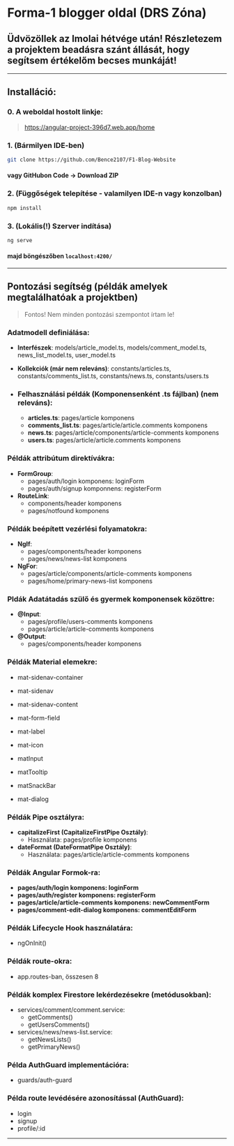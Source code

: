 # Forma-1 blogger oldal (DRS Zóna)

## Üdvözöllek az Imolai hétvége után! Részletezem a projektem beadásra szánt állását, hogy segítsem értékelőm becses munkáját!

---

## Installáció:

### 0. A weboldal hostolt linkje:

>https://angular-project-396d7.web.app/home


### 1. (Bármilyen IDE-ben)
```bash
git clone https://github.com/Bence2107/F1-Blog-Website
 ```
#### vagy GitHubon Code -> Download ZIP

### 2. (Függőségek telepítése - valamilyen IDE-n vagy konzolban)
```bash
npm install
```
### 3. (Lokális(!) Szerver indítása)
```bash
ng serve
```

#### majd böngészőben `localhost:4200/`

---

## Pontozási segítség (példák amelyek megtalálhatóak a projektben)
> Fontos! Nem minden pontozási szempontot írtam le!

### Adatmodell definiálása:

- **Interfészek**: models/article_model.ts, models/comment_model.ts, news_list_model.ts, user_model.ts
- **Kollekciók (már nem releváns)**: constants/articles.ts, constants/comments_list.ts, constants/news.ts, constants/users.ts

 - ### Felhasználási példák (Komponensenként .ts fájlban) (nem releváns):

   - **articles.ts**:  pages/article komponens 
   - **comments_list.ts**: pages/article/article.comments komponens 
   - **news.ts**:  pages/article/components/article-comments komponens 
   - **users.ts**:  pages/article/article.comments komponens


### Példák attribútum direktívákra:

   - **FormGroup**: 
     - pages/auth/login komponens: loginForm
     - pages/auth/signup komponnens: registerForm
   - **RouteLink**: 
     - components/header komponens
     - pages/notfound komponens


### Példák beépített vezérlési folyamatokra:

   - **NgIf**: 
     - pages/components/header komponens
     - pages/news/news-list komponens
   - **NgFor**: 
     - pages/article/components/article-comments komponens
     - pages/home/primary-news-list komponens


### Pldák Adatátadás szülő és gyermek komponensek közöttre: 

  - **@Input**: 
    - pages/profile/users-comments komponens
    - pages/article/article-comments komponens
  - **@Output**: 
    - pages/components/header komponens

### Példák Material elemekre:

  - mat-sidenav-container
  
  - mat-sidenav
  
  - mat-sidenav-content
  
  - mat-form-field
  
  - mat-label
  
  - mat-icon

  - matInput

  - matTooltip

  - matSnackBar

  - mat-dialog

### Példák Pipe osztályra:

- **capitalizeFirst (CapitalizeFirstPipe Osztály)**:  
  - Használata: pages/profile komponens
- **dateFormat (DateFormatPipe Osztály)**: 
  - Használata: pages/article/article-comments komponens

  
### Példák Angular Formok-ra: 

 - **pages/auth/login komponens: loginForm**
 - **pages/auth/register komponens: registerForm**
 - **pages/article/article-comments komponens: newCommentForm**
 - **pages/comment-edit-dialog komponens: commentEditForm**

### Példák Lifecycle Hook használatára:
 
 - ngOnInit()

### Példák route-okra:

  - app.routes-ban, összesen 8

### Példák komplex Firestore lekérdezésekre (metódusokban):

  - services/comment/comment.service:
    - getComments() 
    - getUsersComments()
  - services/news/news-list.service:
    - getNewsLists()
    - getPrimaryNews()

### Példa AuthGuard implementációra:
  - guards/auth-guard

### Példa route levédésére azonosítással (AuthGuard):
  - login
  - signup
  - profile/:id

---
